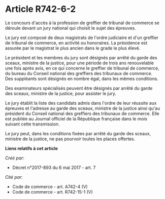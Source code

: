 # Article R742-6-2

Le concours d'accès à la profession de greffier de tribunal de commerce se déroule devant un jury national qui choisit le
sujet des épreuves.

Le jury est composé de deux magistrats de l'ordre judiciaire et d'un greffier de tribunal de commerce, en activité ou
honoraires. La présidence est assurée par le magistrat le plus ancien dans le grade le plus élevé.

Le président et les membres du jury sont désignés par arrêté du garde des sceaux, ministre de la justice, pour une période de
trois ans renouvelable une fois après avis, en ce qui concerne le greffier de tribunal de commerce, du bureau du Conseil
national des greffiers des tribunaux de commerce. Des suppléants sont désignés en nombre égal, dans les mêmes conditions.

Des examinateurs spécialisés peuvent être désignés par arrêté du garde des sceaux, ministre de la justice, pour assister le
jury.

Le jury établit la liste des candidats admis dans l'ordre de leur réussite aux épreuves et l'adresse au garde des sceaux,
ministre de la justice ainsi qu'au président du Conseil national des greffiers des tribunaux de commerce. Elle est publiée au
Journal officiel de la République française dans le mois suivant cette transmission.

Le jury peut, dans les conditions fixées par arrêté du garde des sceaux, ministre de la justice, ne pas pourvoir toutes les
places offertes.

**Liens relatifs à cet article**

_Créé par_:

  - Décret n°2017-893 du 6 mai 2017 - art. 7

_Cité par_:

  - Code de commerce - art. A742-4 (V)
  - Code de commerce - art. R742-15-1 (V)
